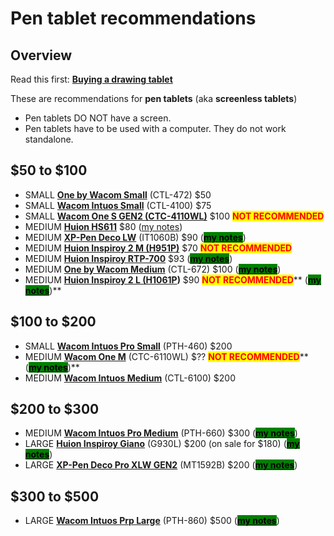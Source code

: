 # Pen tablet recommendations

## Overview

Read this first: [**Buying a drawing tablet**](../)&#x20;

These are recommendations for **pen tablets** (aka **screenless tablets**)

* Pen tablets DO NOT have a screen.
* Pen tablets have to be used with a computer. They do not work standalone.

## $50 to $100&#x20;

* SMALL [**One by Wacom Small**](../../product-info/wacom/one-by-wacom/) (CTL-472) $50&#x20;
* SMALL [**Wacom Intuos Small**](../../product-info/wacom/wacom-intuos.md) (CTL-4100) $75&#x20;
* SMALL [**Wacom One S GEN2 (CTC-4110WL)**](../../product-info/wacom/wacom-one-gen2/) $100 <mark style="color:red;">**NOT RECOMMENDED**</mark>
* MEDIUM [**Huion HS611**](broken-reference) $80 ([my notes](../../7p-notes/7p-notes-huion/7p-notes-huion-hs611.md))
* MEDIUM [**XP-Pen Deco LW**](../../resources/xp-pen-deco/) (IT1060B) $90 ([<mark style="background-color:green;">**my notes**</mark>](../../resources/xp-pen-deco/7p-notes-xp-pen-deco-lw-it1060b.md))
* MEDIUM [**Huion Inspiroy 2 M (H951P)**](../../product-info/huion/huion-inspiroy/) $70 <mark style="color:red;">**NOT RECOMMENDED**</mark>
* MEDIUM [**Huion Inspiroy RTP-700**](../../product-info/huion/huion-inspiroy-r-series/)  $93 ([<mark style="background-color:green;">**my notes**</mark>](../../product-info/huion/huion-inspiroy-r-series/7p-notes-huion-inspiroy-rtp-700.md))
* MEDIUM [**One by Wacom Medium**](../../product-info/wacom/one-by-wacom/) (CTL-672) $100 ([<mark style="background-color:green;">**my notes**</mark>](../../product-info/wacom/one-by-wacom/7p-notes-one-by-wacom-medium-ctl-672.md))
* MEDIUM [**Huion Inspiroy 2 L (H1061P**](../../product-info/huion/huion-inspiroy/)**)** $90 <mark style="color:red;">**NOT RECOMMENDED**</mark>** (**[<mark style="background-color:green;">**my notes**</mark>](../../7p-notes/7p-notes-huion/7p-notes-huion-inspiroy-2-l-h1061p.md)**)**

## $100 to $200

* SMALL [**Wacom Intuos Pro Small**](../../product-info/wacom/wacom-intuos-pro/) (PTH-460) $200&#x20;
* MEDIUM [**Wacom One M**](../../product-info/wacom/wacom-one-gen2/) (CTC-6110WL) $?? <mark style="color:red;">**NOT RECOMMENDED**</mark>** (**[<mark style="background-color:green;">**my notes**</mark>](../../product-info/wacom/wacom-one-gen2/7p-notes-wacom-one-gen2-drawing-tablets.md)**)**
* MEDIUM [**Wacom Intuos Medium**](../../product-info/wacom/wacom-intuos.md) (CTL-6100) $200

## $200 to $300

* MEDIUM [**Wacom Intuos Pro Medium**](../../product-info/wacom/wacom-intuos-pro/) (PTH-660) $300 ([<mark style="background-color:green;">**my notes**</mark>](../../7p-notes/7p-notes-wacom/7p-notes-wacom-intuos-pro-medium-pth-660.md))
* LARGE [**Huion Inspiroy Giano**](../../product-info/huion/huion-inspiroy/) (G930L) $200 (on sale for $180) ([<mark style="background-color:green;">**my notes**</mark>](../../7p-notes/7p-notes-huion/7p-notes-huion-giano-g930l.md))
* LARGE [**XP-Pen Deco Pro XLW GEN2**](../../product-info/xp-pen/xp-pen-deco-pro-xlw-gen-2-mt1592b/) (MT1592B) $200 ([<mark style="background-color:green;">**my notes**</mark>](../../product-info/xp-pen/xp-pen-deco-pro-xlw-gen-2-mt1592b/))&#x20;

## $300 to $500

* LARGE [**Wacom Intuos Prp Large**](../../product-info/wacom/wacom-intuos-pro/) (PTH-860) $500 ([<mark style="background-color:green;">**my notes**</mark>](../../7p-notes/7p-notes-wacom/7p-notes-wacom-intuos-pro-large-pth-860.md))

